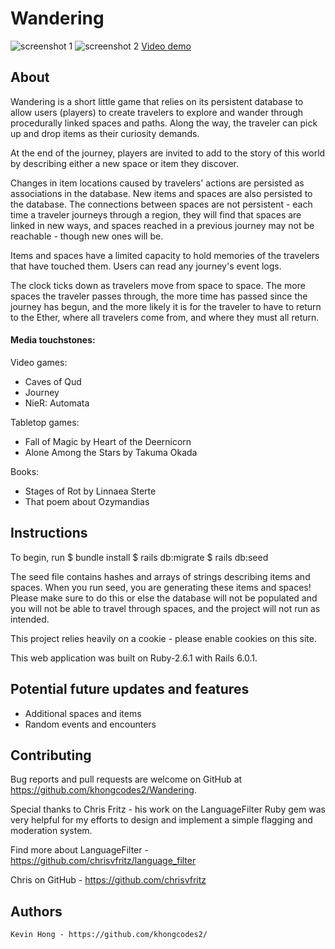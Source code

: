 # Wandering

![screenshot 1](https://i.imgur.com/opR0E1M.png)
![screenshot 2](https://i.imgur.com/Q1EFLjX.png)
[Video demo](https://youtu.be/BpN95zZWpxY)

## About

Wandering is a short little game that relies on its persistent database to allow users (players) to create travelers to explore and wander through procedurally linked spaces and paths. Along the way, the traveler can pick up and drop items as their curiosity demands.

At the end of the journey, players are invited to add to the story of this world by describing either a new space or item they discover.

Changes in item locations caused by travelers' actions are persisted as associations in the database. New items and spaces are also persisted to the database. The connections between spaces are not persistent - each time a traveler journeys through a region, they will find that spaces are linked in new ways, and spaces reached in a previous journey may not be reachable - though new ones will be.

Items and spaces have a limited capacity to hold memories of the travelers that have touched them. Users can read any journey's event logs.

The clock ticks down as travelers move from space to space. The more spaces the traveler passes through, the more time has passed since the journey has begun, and the more likely it is for the traveler to have to return to the Ether, where all travelers come from, and where they must all return.

#### Media touchstones:

  Video games:
  - Caves of Qud
  - Journey
  - NieR: Automata

  Tabletop games:
  - Fall of Magic by Heart of the Deernicorn
  - Alone Among the Stars by Takuma Okada

  Books:
  - Stages of Rot by Linnaea Sterte
  - That poem about Ozymandias

## Instructions

To begin, run
$ bundle install
$ rails db:migrate
$ rails db:seed

The seed file contains hashes and arrays of strings describing items and spaces. When you run seed, you are generating these items and spaces! Please make sure to do this or else the database will not be populated and you will not be able to travel through spaces, and the project will not run as intended.

This project relies heavily on a cookie - please enable cookies on this site.

This web application was built on Ruby-2.6.1 with Rails 6.0.1.

## Potential future updates and features
 
 - Additional spaces and items
 - Random events and encounters
 

## Contributing

  Bug reports and pull requests are welcome on GitHub at https://github.com/khongcodes2/Wandering.

  Special thanks to Chris Fritz - his work on the LanguageFilter Ruby gem was very helpful for my efforts to design and implement a simple flagging and moderation system.

  Find more about LanguageFilter - https://github.com/chrisvfritz/language_filter
  
  Chris on GitHub - https://github.com/chrisvfritz

## Authors

    Kevin Hong - https://github.com/khongcodes2/